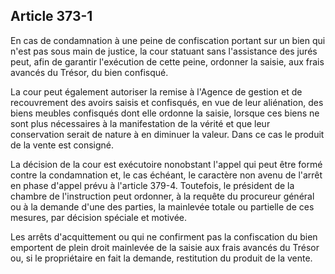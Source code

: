 Article 373-1
----
En cas de condamnation à une peine de confiscation portant sur un bien qui n'est
pas sous main de justice, la cour statuant sans l'assistance des jurés peut,
afin de garantir l'exécution de cette peine, ordonner la saisie, aux frais
avancés du Trésor, du bien confisqué.

La cour peut également autoriser la remise à l'Agence de gestion et de
recouvrement des avoirs saisis et confisqués, en vue de leur aliénation, des
biens meubles confisqués dont elle ordonne la saisie, lorsque ces biens ne sont
plus nécessaires à la manifestation de la vérité et que leur conservation serait
de nature à en diminuer la valeur. Dans ce cas le produit de la vente est
consigné.

La décision de la cour est exécutoire nonobstant l'appel qui peut être formé
contre la condamnation et, le cas échéant, le caractère non avenu de l'arrêt en
phase d'appel prévu à l'article 379-4. Toutefois, le président de la chambre de
l'instruction peut ordonner, à la requête du procureur général ou à la demande
d'une des parties, la mainlevée totale ou partielle de ces mesures, par décision
spéciale et motivée.

Les arrêts d'acquittement ou qui ne confirment pas la confiscation du bien
emportent de plein droit mainlevée de la saisie aux frais avancés du Trésor ou,
si le propriétaire en fait la demande, restitution du produit de la vente.
